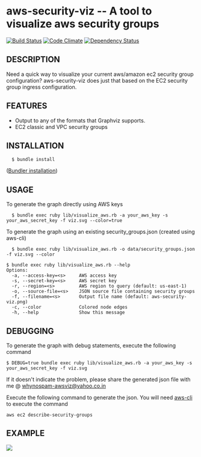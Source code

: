 aws-security-viz -- A tool to visualize aws security groups 
============================================================

[![Build Status](https://secure.travis-ci.org/anaynayak/aws-security-viz.png)](http://travis-ci.org/anaynayak/aws-security-viz) [![Code Climate](https://codeclimate.com/github/anaynayak/aws-security-viz.png)](https://codeclimate.com/github/anaynayak/aws-security-viz) [![Dependency Status](https://gemnasium.com/anaynayak/aws-security-viz.png)](https://gemnasium.com/anaynayak/aws-security-viz)

## DESCRIPTION
  Need a quick way to visualize your current aws/amazon ec2 security group configuration? aws-security-viz does just that based on the EC2 security group ingress configuration. 

## FEATURES

* Output to any of the formats that Graphviz supports. 
* EC2 classic and VPC security groups

## INSTALLATION 
```
  $ bundle install
```
([Bundler installation](http://gembundler.com/bundle_install.html))

## USAGE

To generate the graph directly using AWS keys
```
  $ bundle exec ruby lib/visualize_aws.rb -a your_aws_key -s your_aws_secret_key -f viz.svg --color=true
```

To generate the graph using an existing security_groups.json (created using aws-cli)
```
  $ bundle exec ruby lib/visualize_aws.rb -o data/security_groups.json -f viz.svg --color
```

``` 
$ bundle exec ruby lib/visualize_aws.rb --help
Options:
  -a, --access-key=<s>     AWS access key
  -s, --secret-key=<s>     AWS secret key
  -r, --region=<s>         AWS region to query (default: us-east-1)
  -o, --source-file=<s>    JSON source file containing security groups
  -f, --filename=<s>       Output file name (default: aws-security-viz.png)
  -c, --color              Colored node edges
  -h, --help               Show this message
```
## DEBUGGING

To generate the graph with debug statements, execute the following command 
```
$ DEBUG=true bundle exec ruby lib/visualize_aws.rb -a your_aws_key -s your_aws_secret_key -f viz.svg
```

If it doesn't indicate the problem, please share the generated json file with me @ whynospam-awsviz@yahoo.co.in

Execute the following command to generate the json. You will need [aws-cli](https://github.com/aws/aws-cli) to execute the command

`aws ec2 describe-security-groups`

## EXAMPLE

![](https://github.com/anaynayak/aws-security-viz/raw/master/images/sample.png)

